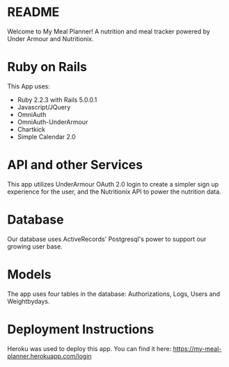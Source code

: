 # README

Welcome to My Meal Planner! A nutrition and meal tracker powered by Under Armour and Nutritionix. 

# Ruby on Rails

This App uses:
- Ruby 2.2.3 with Rails 5.0.0.1 
- Javascript/JQuery
- OmniAuth
- OmniAuth-UnderArmour 
- Chartkick
- Simple Calendar 2.0

# API and other Services

This app utilizes UnderArmour OAuth 2.0 login to create a simpler sign up experience for the user, and the Nutritionix API to power the nutrition data.

# Database

Our database uses ActiveRecords' Postgresql's power to support our growing user base.

# Models

The app uses four tables in the database: Authorizations, Logs, Users and Weightbydays.

# Deployment Instructions

Heroku was used to deploy this app. You can find it here: https://my-meal-planner.herokuapp.com/login
